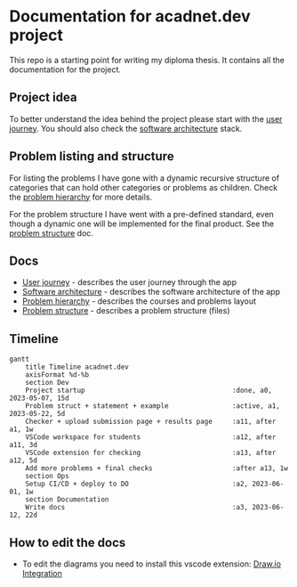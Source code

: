 # Documentation for acadnet.dev project
This repo is a starting point for writing my diploma thesis. It contains all the documentation for the project.

## Project idea
To better understand the idea behind the project please start with the [user journey](docs/user-journey.md). You should also check the [software architecture](docs/software-architecture.md) stack.

## Problem listing and structure
For listing the problems I have gone with a dynamic recursive structure of categories that can hold other categories or problems as children. Check the [problem hierarchy](docs/problem-hierarchy.md) for more details.

For the problem structure I have went with a pre-defined standard, even though a dynamic one will be implemented for the final product. See the [problem structure](docs/problem-structure.md) doc.

## Docs
* [User journey](docs/user-journey.md) - describes the user journey through the app
* [Software architecture](docs/software-architecture.md) - describes the software architecture of the app
* [Problem hierarchy](docs/problem-hierarchy.md) - describes the courses and problems layout
* [Problem structure](docs/problem-structure.md) - describes a problem structure (files)

## Timeline
```mermaid
gantt
    title Timeline acadnet.dev
    axisFormat %d-%b
    section Dev
    Project startup                                     :done, a0, 2023-05-07, 15d
    Problem struct + statement + example                :active, a1, 2023-05-22, 5d
    Checker + upload submission page + results page     :a11, after a1, 1w
    VSCode workspace for students                       :a12, after a11, 3d
    VSCode extension for checking                       :a13, after a12, 5d
    Add more problems + final checks                    :after a13, 1w
    section Ops
    Setup CI/CD + deploy to DO                          :a2, 2023-06-01, 1w
    section Documentation
    Write docs                                          :a3, 2023-06-12, 22d
```

## How to edit the docs
* To edit the diagrams you need to install this vscode extension: [Draw.io Integration](https://marketplace.visualstudio.com/items?itemName=hediet.vscode-drawio)